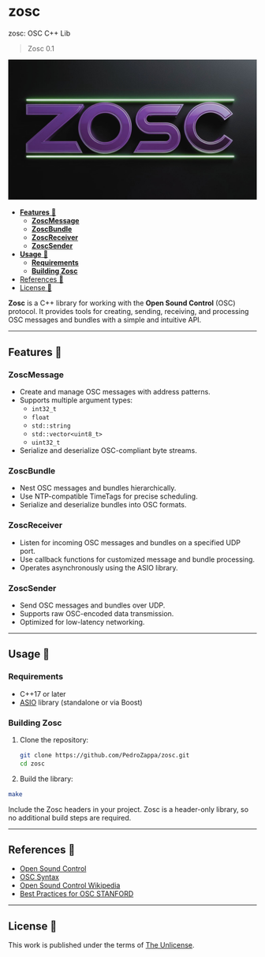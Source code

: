# zosc
zosc: OSC C++ Lib
> Zosc 0.1  

![ZOSC Logo](./img/zosc_logo.png) 

<!-- mtoc-start -->

* [**Features** 🚀](#features-)
  * [**ZoscMessage**  ](#zoscmessage--)
  * [**ZoscBundle**  ](#zoscbundle--)
  * [**ZoscReceiver**  ](#zoscreceiver--)
  * [**ZoscSender**  ](#zoscsender--)
* [**Usage** 🔧 ](#usage--)
  * [**Requirements**  ](#requirements--)
  * [**Building Zosc**  ](#building-zosc--)
* [References 📖](#references-)
* [License 🔏](#license-)

<!-- mtoc-end -->

**Zosc** is a C++ library for working with the **Open Sound Control** (OSC) protocol. It provides tools for creating, sending, receiving, and processing OSC messages and bundles with a simple and intuitive API.

---

## **Features** 🚀

### **ZoscMessage**  
- Create and manage OSC messages with address patterns.  
- Supports multiple argument types:  
  - `int32_t`  
  - `float`  
  - `std::string`  
  - `std::vector<uint8_t>`  
  - `uint32_t`  
- Serialize and deserialize OSC-compliant byte streams.  

### **ZoscBundle**  
- Nest OSC messages and bundles hierarchically.  
- Use NTP-compatible TimeTags for precise scheduling.  
- Serialize and deserialize bundles into OSC formats.  

### **ZoscReceiver**  
- Listen for incoming OSC messages and bundles on a specified UDP port.  
- Use callback functions for customized message and bundle processing.  
- Operates asynchronously using the ASIO library.  

### **ZoscSender**  
- Send OSC messages and bundles over UDP.  
- Supports raw OSC-encoded data transmission.  
- Optimized for low-latency networking.  

---

## **Usage** 🔧 

### **Requirements**  
- C++17 or later  
- [ASIO](https://think-async.com/) library (standalone or via Boost)  

### **Building Zosc**  
1. Clone the repository:  
   ```bash
   git clone https://github.com/PedroZappa/zosc.git
   cd zosc
   ```
2. Build the library:
```bash
make
```
Include the Zosc headers in your project. Zosc is a header-only library, so no additional build steps are required.

---

## References 📖

- [Open Sound Control](https://opensoundcontrol.org/)
- [OSC Syntax](https://opensoundcontrol.stanford.edu/spec-1_0.html#introduction)
- [Open Sound Control Wikipedia](https://en.wikipedia.org/wiki/Open_Sound_Control)
- [Best Practices for OSC STANFORD](https://opensoundcontrol.stanford.edu/files/osc-best-practices-final.pdf)

___

## License 🔏

This work is published under the terms of <a href="https://github.com/PedroZappa/zosc/blob/main/LICENSE">The Unlicense</a>.
